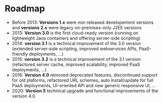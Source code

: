 Roadmap
=======

- Before 2013: **Versions 1.x** were non released developement versions and **versions 2.x** were legacy on-premises-only J2EE versions
- 2013: **Version 3.0** is the first cloud-ready version (running on lightweight Java containers and offering server-side scripting)
- 2014: **version 3.1** is a technical improvement of the 3.0 version (extended server-side scripting, improved webservices APIs, PaaS-friendly deployments, ...)
- 2015: **version 3.2** is a technical improvement of the 3.1 version (refactored server cache, improved scalability, improved PaaS deployments, ...)
- 2016: **Version 4.0** removed deprecated features, discontinued support for old plaforms, refactored URL schemes, auto install/update for full PaaS deployments, UI-oriented API and new generic responsive UI, ...
- 2020: **Version 5** technical upgrade and functional improvements of the version 4.0.